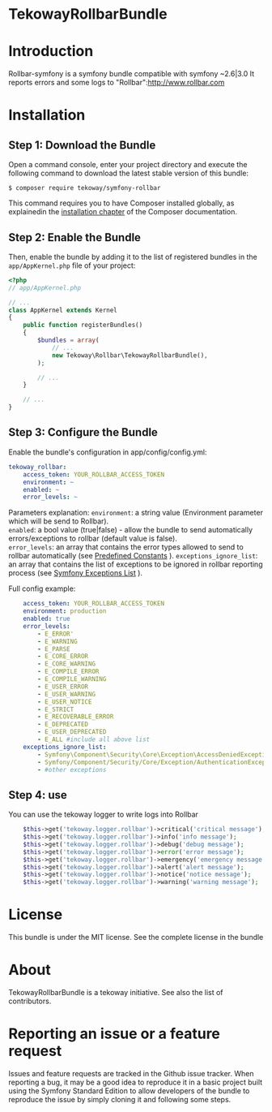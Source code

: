 # TekowayRollbarBundle


Introduction
============

Rollbar-symfony is a symfony bundle compatible with symfony ~2.6|3.0 It reports errors and some logs to "Rollbar":http://www.rollbar.com 

Installation
============
Step 1: Download the Bundle
---------------------------
Open a command console, enter your project directory and execute the following command to download the latest stable version of this bundle:
```
$ composer require tekoway/symfony-rollbar
```
This command requires you to have Composer installed globally, as explainedin the [installation chapter](https://getcomposer.org/doc/00-intro.md) of the Composer documentation.

Step 2: Enable the Bundle
-------------------------
Then, enable the bundle by adding it to the list of registered bundles in the `app/AppKernel.php` file of your project:

```php
<?php
// app/AppKernel.php

// ...
class AppKernel extends Kernel
{
    public function registerBundles()
    {
        $bundles = array(
            // ...
            new Tekoway\Rollbar\TekowayRollbarBundle(),
        );

        // ...
    }

    // ...
}
```

Step 3: Configure the Bundle
----------------------------
Enable the bundle's configuration in app/config/config.yml:
```yml
tekoway_rollbar: 
    access_token: YOUR_ROLLBAR_ACCESS_TOKEN
    environment: ~
    enabled: ~
    error_levels: ~
```
Parameters explanation:
`environment`: a string value (Environment parameter which will be send to Rollbar).    
`enabled`: a bool value (true|false) - allow the bundle to send automatically errors/exceptions to rollbar (default value is false).   
`error_levels`: an array that contains the error types allowed to send to rollbar automatically (see [Predefined Constants](http://php.net/manual/en/errorfunc.constants.php) ).
`exceptions_ignore_list`: an array that contains the list of exceptions to be ignored in rollbar reporting process (see [Symfony Exceptions List](https://gist.github.com/feyyazesat/c65ccfde12839c03c610) ).   

Full config example:
```yml
    access_token: YOUR_ROLLBAR_ACCESS_TOKEN
    environment: production
    enabled: true
    error_levels: 
        - E_ERROR'
        - E_WARNING
        - E_PARSE
        - E_CORE_ERROR
        - E_CORE_WARNING
        - E_COMPILE_ERROR
        - E_COMPILE_WARNING
        - E_USER_ERROR
        - E_USER_WARNING
        - E_USER_NOTICE
        - E_STRICT
        - E_RECOVERABLE_ERROR
        - E_DEPRECATED
        - E_USER_DEPRECATED
        - E_ALL #include all above list
    exceptions_ignore_list: 
        - Symfony\Component\Security\Core\Exception\AccessDeniedException
        - Symfony/Component/Security/Core/Exception/AuthenticationException.php
        - #other exceptions
```
Step 4: use 
-----------
You can use the tekoway logger to write logs into Rollbar
```php
    $this->get('tekoway.logger.rollbar')->critical('critical message');
    $this->get('tekoway.logger.rollbar')->info('info message');
    $this->get('tekoway.logger.rollbar')->debug('debug message');
    $this->get('tekoway.logger.rollbar')->error('error message');
    $this->get('tekoway.logger.rollbar')->emergency('emergency message');
    $this->get('tekoway.logger.rollbar')->alert('alert message');
    $this->get('tekoway.logger.rollbar')->notice('notice message');
    $this->get('tekoway.logger.rollbar')->warning('warning message');
```

License
=======
This bundle is under the MIT license. See the complete license in the bundle

About
=====
TekowayRollbarBundle is a tekoway initiative. See also the list of contributors.

Reporting an issue or a feature request
=======================================
Issues and feature requests are tracked in the Github issue tracker.
When reporting a bug, it may be a good idea to reproduce it in a basic project built using the Symfony Standard Edition to allow developers of the bundle to reproduce the issue by simply cloning it and following some steps.